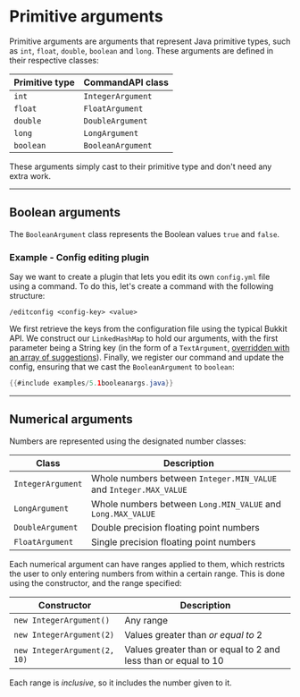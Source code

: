 # Primitive arguments

Primitive arguments are arguments that represent Java primitive types, such as `int`, `float`, `double`, `boolean` and `long`. These arguments are defined in their respective classes:

| Primitive type | CommandAPI class  |
| -------------- | ----------------- |
| `int`          | `IntegerArgument` |
| `float`        | `FloatArgument`   |
| `double`       | `DoubleArgument`  |
| `long`         | `LongArgument`    |
| `boolean`      | `BooleanArgument` |

These arguments simply cast to their primitive type and don't need any extra work.

-----

## Boolean arguments

The `BooleanArgument` class represents the Boolean values `true` and `false`.

<div class="example">

### Example - Config editing plugin

Say we want to create a plugin that lets you edit its own `config.yml` file using a command. To do this, let's create a command with the following structure:

```
/editconfig <config-key> <value>
```

We first retrieve the keys from the configuration file using the typical Bukkit API. We construct our `LinkedHashMap` to hold our arguments, with the first parameter being a String key (in the form of a `TextArgument`, [overridden with an array of suggestions](TODO)). Finally, we register our command and update the config, ensuring that we cast the `BooleanArgument` to `boolean`: 

```java
{{#include examples/5.1booleanargs.java}}
```

</div>

-----

## Numerical arguments

Numbers are represented using the designated number classes:

| Class | Description |
| ----- | ----------- |
| `IntegerArgument` | Whole numbers between `Integer.MIN_VALUE` and `Integer.MAX_VALUE` |
| `LongArgument` | Whole numbers between `Long.MIN_VALUE` and `Long.MAX_VALUE` |
| `DoubleArgument` | Double precision floating point numbers |
| `FloatArgument` | Single precision floating point numbers |

Each numerical argument can have ranges applied to them, which restricts the user to only entering numbers from within a certain range. This is done using the constructor, and the range specified:

| Constructor | Description |
| ----------- | ----------- |
| `new IntegerArgument()` | Any range |
| `new IntegerArgument(2)` | Values greater than _or equal to_ 2 |
| `new IntegerArgument(2, 10)` | Values greater than or equal to 2 and less than or equal to 10 |

Each range is _inclusive_, so it includes the number given to it.


